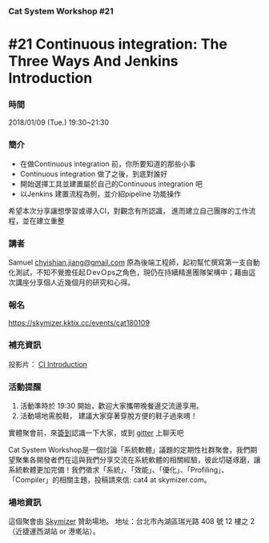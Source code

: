 ### Cat System Workshop #21 ### 
# #21 Continuous integration: The Three Ways And Jenkins Introduction #

### 時間 ###
2018/01/09 (Tue.) 19:30~21:30 

### 簡介 ###
* 在做Continuous integration 前，你所要知道的那些小事
* Continuous integration 做了之後，到底對誰好
* 開始選擇工具並建置屬於自己的Continuous integration 吧
* 以Jenkins 建置流程為例，並介紹pipeline 功能操作

希望本次分享讓想學習或導入CI，對觀念有所認識，
進而建立自己團隊的工作流程，並在建立重整

### 講者 ###
Samuel <chyishian.jiang@gmail.com>
原為後端工程師，起初幫忙撰寫第一支自動化測試，不知不覺擔任起ＤevＯps之角色，現仍在持續精進團隊架構中；藉由這次講座分享個人近幾個月的研究和心得。


### 報名 ### 
https://skymizer.kktix.cc/events/cat180109

### 補充資訊 ### 
投影片：
[CI Introduction](https://www.slideshare.net/JyangChiSyan/introduce-continuous-integration)

### 活動提醒 ###
1. 活動準時於 19:30 開始，歡迎大家攜帶晚餐邊交流邊享用。
2. 活動場地需脫鞋， 建議大家穿著穿脫方便的鞋子過來唷！

實體聚會前，來[簽到](https://github.com/CatSystemWorkshop/meetup/blob/master/guest_book.md)認識一下大家，或到 [gitter](https://gitter.im/CatSystemWorkshop/Lobby?utm_source=share-link&utm_medium=link&utm_campaign=share-link) 上聊天吧

Cat System Workshop是一個討論「系統軟體」議題的定期性社群聚會，我們期望聚集各開發者們在這與我們分享交流在系統軟體的相關經驗，彼此切磋琢磨，讓系統軟體更加完備！我們徵求「系統」、「效能」、「優化」、「Profiling」、「Compiler」的相關主題，投稿請來信: cat4 at skymizer.com。

### 場地資訊 ###
這個聚會由 [Skymizer](https://github.com/skymizer) 贊助場地。
地址：台北市內湖區瑞光路 408 號 12 樓之 2（近捷運西湖站 or 港墘站）。
